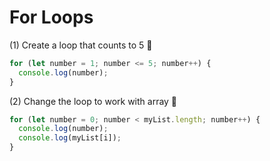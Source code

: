 # For Loops

(1) Create a loop that counts to 5 🦐

```javascript
for (let number = 1; number <= 5; number++) {
  console.log(number);
}
```

(2) Change the loop to work with array 🦐

```javascript
for (let number = 0; number < myList.length; number++) {
  console.log(number);
  console.log(myList[i]);
}
```
